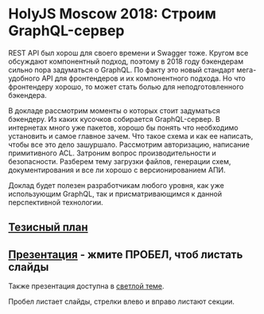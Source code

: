 # HolyJS Moscow 2018: Строим GraphQL-сервер

REST API был хорош для своего времени и Swagger тоже. Кругом все обсуждают компонентный подход, поэтому в 2018 году бэкендерам сильно пора задуматься о GraphQL. По факту это новый стандарт мега-удобного API для фронтендеров и их компонентного подхода. Но что фронтендеру хорошо, то может стать болью для неподготовленного бэкендера.

В докладе рассмотрим моменты о которых стоит задуматься бэкендеру. Из каких кусочков собирается GraphQL-сервер. В интернетах много уже пакетов, хорошо бы понять что необходимо установить и самое главное зачем. Что такое схема и как ее написать, чтобы все это дело зашуршало. Рассмотрим авторизацию, написание примитивного ACL. Затроним вопрос производительности и безопасности. Разберем тему загрузки файлов, генерации схем, документирования и все ли хорошо с версионированием АПИ.

Доклад будет полезен разработчикам любого уровня, как уже использующим GraphQL, так и присматривающимся к данной перспективной технологии.

## [Тезисный план](THESES.md)

## [Презентация](https://nodkz.github.io/conf-talks/talks/2018.11.24-holyjs-moscow/index.html) - жмите ПРОБЕЛ, чтоб листать слайды

Также презентация доступна в [светлой теме](https://nodkz.github.io/conf-talks/talks/2018.11.24-holyjs-moscow/white.html).

Пробел листает слайды, стрелки влево и вправо листают секции.
